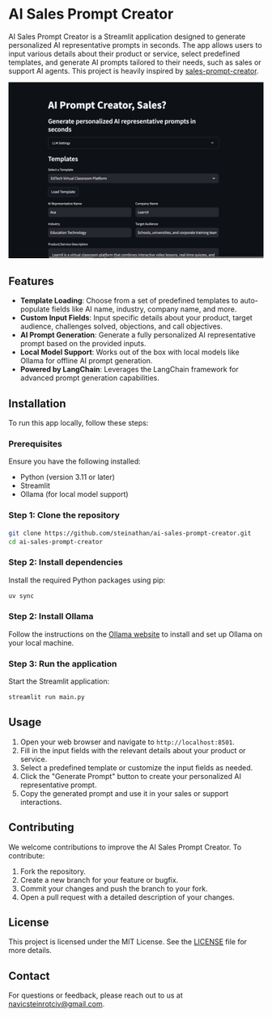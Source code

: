 # AI Sales Prompt Creator

AI Sales Prompt Creator is a Streamlit application designed to generate personalized AI representative prompts in seconds. The app allows users to input various details about their product or service, select predefined templates, and generate AI prompts tailored to their needs, such as sales or support AI agents. This project is heavily inspired by [sales-prompt-creator](https://github.com/askjohngeorge/sales-prompt-creator).

![Screenshot](screenshot.png)

## Features

- **Template Loading**: Choose from a set of predefined templates to auto-populate fields like AI name, industry, company name, and more.
- **Custom Input Fields**: Input specific details about your product, target audience, challenges solved, objections, and call objectives.
- **AI Prompt Generation**: Generate a fully personalized AI representative prompt based on the provided inputs.
- **Local Model Support**: Works out of the box with local models like Ollama for offline AI prompt generation.
- **Powered by LangChain**: Leverages the LangChain framework for advanced prompt generation capabilities.

## Installation

To run this app locally, follow these steps:

### Prerequisites

Ensure you have the following installed:

- Python (version 3.11 or later)
- Streamlit
- Ollama (for local model support)

### Step 1: Clone the repository

```bash
git clone https://github.com/steinathan/ai-sales-prompt-creator.git
cd ai-sales-prompt-creator
```

### Step 2: Install dependencies

Install the required Python packages using pip:

```bash
uv sync
```

### Step 2: Install Ollama

Follow the instructions on the [Ollama website](https://ollama.com) to install and set up Ollama on your local machine.

### Step 3: Run the application

Start the Streamlit application:

```bash
streamlit run main.py
```

## Usage

1. Open your web browser and navigate to `http://localhost:8501`.
2. Fill in the input fields with the relevant details about your product or service.
3. Select a predefined template or customize the input fields as needed.
4. Click the "Generate Prompt" button to create your personalized AI representative prompt.
5. Copy the generated prompt and use it in your sales or support interactions.

## Contributing

We welcome contributions to improve the AI Sales Prompt Creator. To contribute:

1. Fork the repository.
2. Create a new branch for your feature or bugfix.
3. Commit your changes and push the branch to your fork.
4. Open a pull request with a detailed description of your changes.

## License

This project is licensed under the MIT License. See the [LICENSE](LICENSE) file for more details.

## Contact

For questions or feedback, please reach out to us at [navicsteinrotciv@gmail.com](mailto:navicsteinrotciv@gmail.com).

